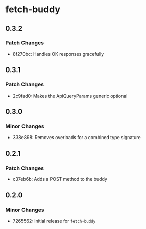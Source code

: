 # fetch-buddy

## 0.3.2

### Patch Changes

- 8f270bc: Handles OK responses gracefully

## 0.3.1

### Patch Changes

- 2c9fad0: Makes the ApiQueryParams generic optional

## 0.3.0

### Minor Changes

- 338e898: Removes overloads for a combined type signature

## 0.2.1

### Patch Changes

- c37eb6b: Adds a POST method to the buddy

## 0.2.0

### Minor Changes

- 7265562: Initial release for `fetch-buddy`

